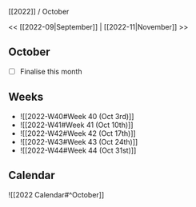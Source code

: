 [[2022]] / October

<< [[2022-09|September]] | [[2022-11|November]]  >>︎

## October
- [ ] Finalise this month


## Weeks
- ![[2022-W40#Week 40 (Oct 3rd)]]
- ![[2022-W41#Week 41 (Oct 10th)]]
- ![[2022-W42#Week 42 (Oct 17th)]]
- ![[2022-W43#Week 43 (Oct 24th)]]
- ![[2022-W44#Week 44 (Oct 31st)]]

## Calendar
![[2022 Calendar#^October]]
